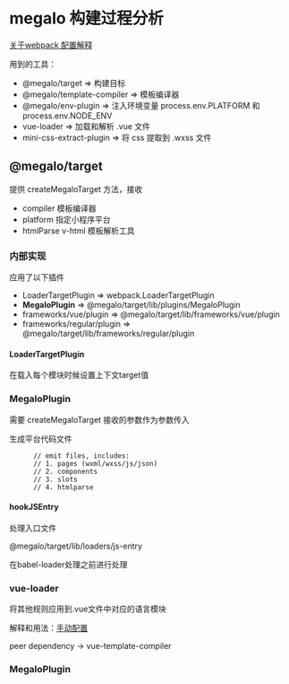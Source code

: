 # megalo 构建过程分析

[关于webpack 配置解释](https://megalojs.org/#/config/webpack)

用到的工具：

* @megalo/target => 构建目标
* @megalo/template-compiler => 模板编译器
* @megalo/env-plugin => 注入环境变量 process.env.PLATFORM 和 process.env.NODE_ENV
* vue-loader => 加载和解析 .vue 文件
* mini-css-extract-plugin => 将 css 提取到 .wxss 文件

## @megalo/target

提供 createMegaloTarget 方法，接收

* compiler 模板编译器
* platform 指定小程序平台
* htmlParse v-html 模板解析工具

### 内部实现

应用了以下插件

* LoaderTargetPlugin => webpack.LoaderTargetPlugin
* **MegaloPlugin** => @megalo/target/lib/plugins/MegaloPlugin
* frameworks/vue/plugin => @megalo/target/lib/frameworks/vue/plugin
* frameworks/regular/plugin => @megalo/target/lib/frameworks/regular/plugin

#### LoaderTargetPlugin

在载入每个模块时候设置上下文target值

### MegaloPlugin

需要 createMegaloTarget 接收的参数作为参数传入

生成平台代码文件
```
      // emit files, includes:
      // 1. pages (wxml/wxss/js/json)
      // 2. components
      // 3. slots
      // 4. htmlparse
```

#### hookJSEntry

处理入口文件

@megalo/target/lib/loaders/js-entry

在babel-loader处理之前进行处理

### vue-loader

将其他规则应用到.vue文件中对应的语言模块

解释和用法：[手动配置](https://vue-loader.vuejs.org/zh/guide/#%E6%89%8B%E5%8A%A8%E9%85%8D%E7%BD%AE)

peer dependency -> vue-template-compiler

### MegaloPlugin

